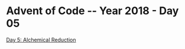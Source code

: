 # Advent of Code -- Year 2018 - Day 05

[Day 5: Alchemical Reduction](https://adventofcode.com/2018/day/5)
